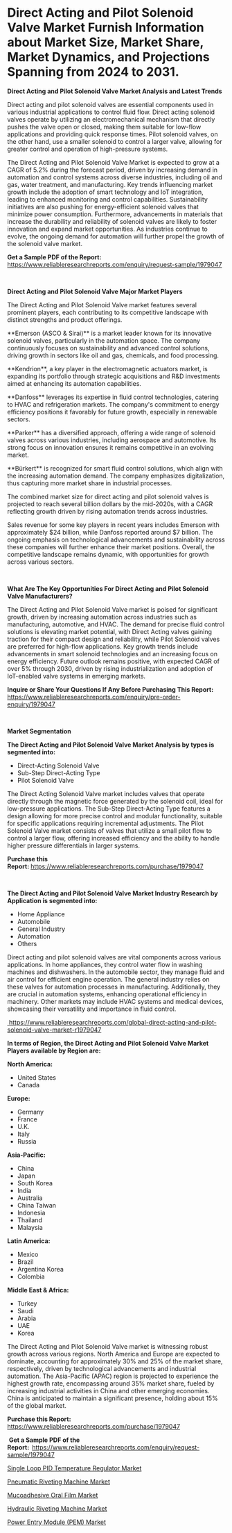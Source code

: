 <p><h1>Direct Acting and Pilot Solenoid Valve Market Furnish Information about Market Size, Market Share, Market Dynamics, and Projections Spanning from 2024 to 2031.</h1></p><p><strong>Direct Acting and Pilot Solenoid Valve Market Analysis and Latest Trends</strong></p>
<p><p>Direct acting and pilot solenoid valves are essential components used in various industrial applications to control fluid flow. Direct acting solenoid valves operate by utilizing an electromechanical mechanism that directly pushes the valve open or closed, making them suitable for low-flow applications and providing quick response times. Pilot solenoid valves, on the other hand, use a smaller solenoid to control a larger valve, allowing for greater control and operation of high-pressure systems.</p><p>The Direct Acting and Pilot Solenoid Valve Market is expected to grow at a CAGR of 5.2% during the forecast period, driven by increasing demand in automation and control systems across diverse industries, including oil and gas, water treatment, and manufacturing. Key trends influencing market growth include the adoption of smart technology and IoT integration, leading to enhanced monitoring and control capabilities. Sustainability initiatives are also pushing for energy-efficient solenoid valves that minimize power consumption. Furthermore, advancements in materials that increase the durability and reliability of solenoid valves are likely to foster innovation and expand market opportunities. As industries continue to evolve, the ongoing demand for automation will further propel the growth of the solenoid valve market.</p></p>
<p><strong>Get a Sample PDF of the Report:&nbsp;</strong> <a href="https://www.reliableresearchreports.com/enquiry/request-sample/1979047?utm_campaign=40&utm_medium=2&utm_source=Github&utm_content=ia&utm_term=25102024&utm_id=direct-acting-and-pilot-solenoid-valve">https://www.reliableresearchreports.com/enquiry/request-sample/1979047</a></p>
<p>&nbsp;</p>
<p><strong>Direct Acting and Pilot Solenoid Valve Major Market Players</strong></p>
<p><p>The Direct Acting and Pilot Solenoid Valve market features several prominent players, each contributing to its competitive landscape with distinct strengths and product offerings.</p><p>**Emerson (ASCO & Sirai)** is a market leader known for its innovative solenoid valves, particularly in the automation space. The company continuously focuses on sustainability and advanced control solutions, driving growth in sectors like oil and gas, chemicals, and food processing.</p><p>**Kendrion**, a key player in the electromagnetic actuators market, is expanding its portfolio through strategic acquisitions and R&D investments aimed at enhancing its automation capabilities. </p><p>**Danfoss** leverages its expertise in fluid control technologies, catering to HVAC and refrigeration markets. The company's commitment to energy efficiency positions it favorably for future growth, especially in renewable sectors.</p><p>**Parker** has a diversified approach, offering a wide range of solenoid valves across various industries, including aerospace and automotive. Its strong focus on innovation ensures it remains competitive in an evolving market.</p><p>**Bürkert** is recognized for smart fluid control solutions, which align with the increasing automation demand. The company emphasizes digitalization, thus capturing more market share in industrial processes.</p><p>The combined market size for direct acting and pilot solenoid valves is projected to reach several billion dollars by the mid-2020s, with a CAGR reflecting growth driven by rising automation trends across industries.</p><p>Sales revenue for some key players in recent years includes Emerson with approximately $24 billion, while Danfoss reported around $7 billion. The ongoing emphasis on technological advancements and sustainability across these companies will further enhance their market positions. Overall, the competitive landscape remains dynamic, with opportunities for growth across various sectors.</p></p>
<p>&nbsp;</p>
<p><strong>What Are The Key Opportunities For Direct Acting and Pilot Solenoid Valve Manufacturers?</strong></p>
<p><p>The Direct Acting and Pilot Solenoid Valve market is poised for significant growth, driven by increasing automation across industries such as manufacturing, automotive, and HVAC. The demand for precise fluid control solutions is elevating market potential, with Direct Acting valves gaining traction for their compact design and reliability, while Pilot Solenoid valves are preferred for high-flow applications. Key growth trends include advancements in smart solenoid technologies and an increasing focus on energy efficiency. Future outlook remains positive, with expected CAGR of over 5% through 2030, driven by rising industrialization and adoption of IoT-enabled valve systems in emerging markets.</p></p>
<p><strong>Inquire or Share Your Questions If Any Before Purchasing This Report:</strong> <a href="https://www.reliableresearchreports.com/enquiry/pre-order-enquiry/1979047?utm_campaign=40&utm_medium=2&utm_source=Github&utm_content=ia&utm_term=25102024&utm_id=direct-acting-and-pilot-solenoid-valve">https://www.reliableresearchreports.com/enquiry/pre-order-enquiry/1979047</a></p>
<p>&nbsp;</p>
<p><strong>Market Segmentation</strong></p>
<p><strong>The Direct Acting and Pilot Solenoid Valve Market Analysis by types is segmented into:</strong></p>
<p><ul><li>Direct-Acting Solenoid Valve</li><li>Sub-Step Direct-Acting Type</li><li>Pilot Solenoid Valve</li></ul></p>
<p><p>The Direct Acting Solenoid Valve market includes valves that operate directly through the magnetic force generated by the solenoid coil, ideal for low-pressure applications. The Sub-Step Direct-Acting Type features a design allowing for more precise control and modular functionality, suitable for specific applications requiring incremental adjustments. The Pilot Solenoid Valve market consists of valves that utilize a small pilot flow to control a larger flow, offering increased efficiency and the ability to handle higher pressure differentials in larger systems.</p></p>
<p><strong>Purchase this Report:&nbsp;</strong><a href="https://www.reliableresearchreports.com/purchase/1979047?utm_campaign=40&utm_medium=2&utm_source=Github&utm_content=ia&utm_term=25102024&utm_id=direct-acting-and-pilot-solenoid-valve">https://www.reliableresearchreports.com/purchase/1979047</a></p>
<p>&nbsp;</p>
<p><strong>The Direct Acting and Pilot Solenoid Valve Market Industry Research by Application is segmented into:</strong></p>
<p><ul><li>Home Appliance</li><li>Automobile</li><li>General Industry</li><li>Automation</li><li>Others</li></ul></p>
<p><p>Direct acting and pilot solenoid valves are vital components across various applications. In home appliances, they control water flow in washing machines and dishwashers. In the automobile sector, they manage fluid and air control for efficient engine operation. The general industry relies on these valves for automation processes in manufacturing. Additionally, they are crucial in automation systems, enhancing operational efficiency in machinery. Other markets may include HVAC systems and medical devices, showcasing their versatility and importance in fluid control.</p></p>
<p><a href="https://www.reliableresearchreports.com/global-direct-acting-and-pilot-solenoid-valve-market-r1979047?utm_campaign=40&utm_medium=2&utm_source=Github&utm_content=ia&utm_term=25102024&utm_id=direct-acting-and-pilot-solenoid-valve">&nbsp;https://www.reliableresearchreports.com/global-direct-acting-and-pilot-solenoid-valve-market-r1979047</a></p>
<p><strong>In terms of Region, the Direct Acting and Pilot Solenoid Valve Market Players available by Region are:</strong></p>
<p>
    <p> <strong> North America: </strong>
        <ul>
            <li>United States</li>
            <li>Canada</li>
        </ul>
        </p> 
    <p> <strong> Europe: </strong>
        <ul>
            <li>Germany</li>
            <li>France</li>
            <li>U.K.</li>
            <li>Italy</li>
            <li>Russia</li>
        </ul>
        </p> 
    <p> <strong> Asia-Pacific: </strong>
        <ul>
            <li>China</li>
            <li>Japan</li>
            <li>South Korea</li>
            <li>India</li>
            <li>Australia</li>
            <li>China Taiwan</li>
            <li>Indonesia</li>
            <li>Thailand</li>
            <li>Malaysia</li>
        </ul>
        </p> 
    <p> <strong> Latin America: </strong>
        <ul>
            <li>Mexico</li>
            <li>Brazil</li>
            <li>Argentina Korea</li>
            <li>Colombia</li>
        </ul>
        </p> 
    <p> <strong> Middle East & Africa: </strong>
        <ul>
            <li>Turkey</li>
            <li>Saudi</li>
            <li>Arabia</li>
            <li>UAE</li>
            <li>Korea</li>
        </ul>
    </p>
    </p>
<p><p>The Direct Acting and Pilot Solenoid Valve market is witnessing robust growth across various regions. North America and Europe are expected to dominate, accounting for approximately 30% and 25% of the market share, respectively, driven by technological advancements and industrial automation. The Asia-Pacific (APAC) region is projected to experience the highest growth rate, encompassing around 35% market share, fueled by increasing industrial activities in China and other emerging economies. China is anticipated to maintain a significant presence, holding about 15% of the global market.</p></p>
<p><strong>Purchase this Report: </strong><a href="https://www.reliableresearchreports.com/purchase/1979047?utm_campaign=40&utm_medium=2&utm_source=Github&utm_content=ia&utm_term=25102024&utm_id=direct-acting-and-pilot-solenoid-valve">https://www.reliableresearchreports.com/purchase/1979047</a></p>
<p>&nbsp;<strong>Get a Sample PDF of the Report:&nbsp;&nbsp;</strong><a href="https://www.reliableresearchreports.com/enquiry/request-sample/1979047?utm_campaign=40&utm_medium=2&utm_source=Github&utm_content=ia&utm_term=25102024&utm_id=direct-acting-and-pilot-solenoid-valve">https://www.reliableresearchreports.com/enquiry/request-sample/1979047</a></p>
<p><strong></strong></p>
<p><p><a href="https://github.com/michaelhall412/Market-Research-Report-List-1/blob/main/single-loop-pid-temperature-regulator-market.md?utm_campaign=40&utm_medium=2&utm_source=Github&utm_content=ia&utm_term=25102024&utm_id=direct-acting-and-pilot-solenoid-valve">Single Loop PID Temperature Regulator Market</a></p><p><a href="https://issuu.com/reportprime-2/docs/pneumatic-riveting-machine-market-s_a96741f0bdebbe?utm_campaign=40&utm_medium=2&utm_source=Github&utm_content=ia&utm_term=25102024&utm_id=direct-acting-and-pilot-solenoid-valve">Pneumatic Riveting Machine Market</a></p><p><a href="https://github.com/darcy8m10dupre/Market-Research-Report-List-1/blob/main/mucoadhesive-oral-film-market.md?utm_campaign=40&utm_medium=2&utm_source=Github&utm_content=ia&utm_term=25102024&utm_id=direct-acting-and-pilot-solenoid-valve">Mucoadhesive Oral Film Market</a></p><p><a href="https://issuu.com/reportprime-2/docs/hydraulic-riveting-machine-market-s_0c831941869a35?utm_campaign=40&utm_medium=2&utm_source=Github&utm_content=ia&utm_term=25102024&utm_id=direct-acting-and-pilot-solenoid-valve">Hydraulic Riveting Machine Market</a></p><p><a href="https://www.linkedin.com/pulse/future-ready-strategic-insights-global-power-entry-module-rlvnc?utm_campaign=40&utm_medium=2&utm_source=Github&utm_content=ia&utm_term=25102024&utm_id=direct-acting-and-pilot-solenoid-valve">Power Entry Module (PEM) Market</a></p></p>